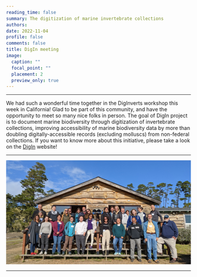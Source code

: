 ```yaml
--- 
reading_time: false
summary: The digitization of marine invertebrate collections 
authors:
date: 2022-11-04
profile: false
comments: false
title: DigIn meeting 
image:
  caption: ""
  focal_point: ""
  placement: 2
  preview_only: true
---
```

---

We had such a wonderful time together in the DigInverts workshop this week in California! Glad to be part of this community, and have the opportunity to 
meet so many nice folks in person. The goal of DigIn project is to document marine biodiversity through digitization of invertebrate collections, improving 
accessibility of marine biodiversity data by more than doubling digitally-accessible records (excluding molluscs) from non-federal collections. If you want to
know more about this initiative, please take a look on the [DigIn](https://www.digin-tcn.org/) website!

---
![dig](https://raw.githubusercontent.com/rosanafcunha/website_rosanafcunha/master/content/post/digin/featured.jpg "dig")

---
